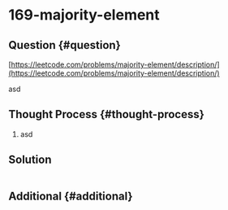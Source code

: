 # 169-majority-element

## Question {#question}

[https://leetcode.com/problems/majority-element/description/](https://leetcode.com/problems/majority-element/description/)

asd

## Thought Process {#thought-process}

1. asd

## Solution

```java

```

## Additional {#additional}

